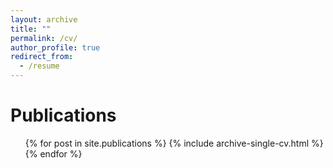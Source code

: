 ```yaml
---
layout: archive
title: ""
permalink: /cv/
author_profile: true
redirect_from:
  - /resume
---
```


Publications
======
  <ul>{% for post in site.publications %}
    {% include archive-single-cv.html %}
  {% endfor %}</ul>
